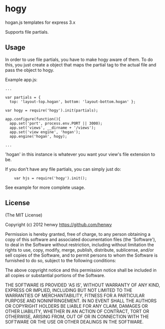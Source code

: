 # hogy
hogan.js templates for express 3.x

Supports file partials.

## Usage

In order to use file partials, you have to make hogy aware of them. To do this, you just create a object that maps the partial tag to the actual file and pass the object to hogy.

Example app.js:
```
...

var partials = {
  top: 'layout-top.hogan', bottom: 'layout-bottom.hogan' };

var hogy = require('hogy').init(partials);

app.configure(function(){
  app.set('port', process.env.PORT || 3000);
  app.set('views', __dirname + '/views');
  app.set('view engine', 'hogan');
  app.engine('hogan', hogy);

...
```
'hogan' in this instance is whatever you want your view's file extension to be.

If you don't have any file partials, you can simply just do:
```
    var hjs = require('hogy').init();
```

See example for more complete usage.

## License

(The MIT License)

Copyright (c) 2012 henwy <https://github.com/henwy>

Permission is hereby granted, free of charge, to any person obtaining a copy of this software and associated documentation files (the 'Software'), to deal in the Software without restriction, including without limitation the rights to use, copy, modify, merge, publish, distribute, sublicense, and/or sell copies of the Software, and to permit persons to whom the Software is furnished to do so, subject to the following conditions:

The above copyright notice and this permission notice shall be included in all copies or substantial portions of the Software.

THE SOFTWARE IS PROVIDED 'AS IS', WITHOUT WARRANTY OF ANY KIND, EXPRESS OR IMPLIED, INCLUDING BUT NOT LIMITED TO THE WARRANTIES OF MERCHANTABILITY, FITNESS FOR A PARTICULAR PURPOSE AND NONINFRINGEMENT. IN NO EVENT SHALL THE AUTHORS OR COPYRIGHT HOLDERS BE LIABLE FOR ANY CLAIM, DAMAGES OR OTHER LIABILITY, WHETHER IN AN ACTION OF CONTRACT, TORT OR OTHERWISE, ARISING FROM, OUT OF OR IN CONNECTION WITH THE SOFTWARE OR THE USE OR OTHER DEALINGS IN THE SOFTWARE.
